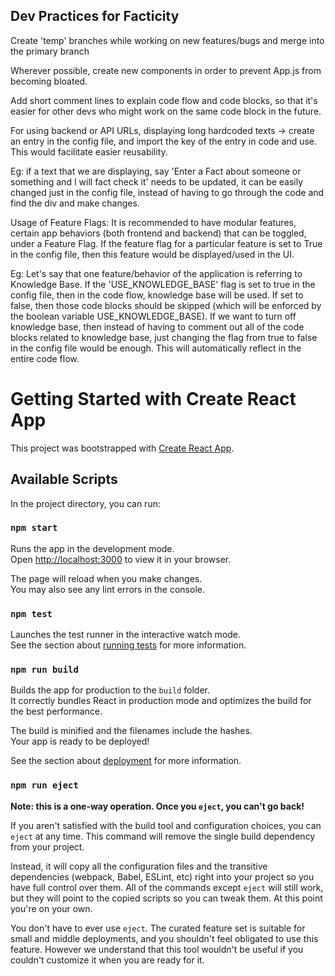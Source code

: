 
## Dev Practices for Facticity

Create 'temp' branches while working on new features/bugs and merge into the primary branch

Wherever possible, create new components in order to prevent App.js from becoming bloated.

Add short comment lines to explain code flow and code blocks, so that it's easier for other devs who might work on the same code block in the future.

For using backend or API URLs, displaying long hardcoded texts -> create an entry in the config file, and import the key of the entry in code and use. This would facilitate easier reusability.

Eg: if a text that we are displaying, say 'Enter a Fact about someone or something and I will fact check it' needs to be updated, it can be easily changed just in the config file, instead of having to go through the code and find the div and make changes.

Usage of Feature Flags: It is recommended to have modular features, certain app behaviors (both frontend and backend) that can be toggled, under a Feature Flag. If the feature flag for a particular feature is set to True in the config file, then this feature would be displayed/used in the UI.  

Eg: Let's say that one feature/behavior of the application is referring to Knowledge Base. If the 'USE_KNOWLEDGE_BASE' flag is set to true in the config file, then in the code flow, knowledge base will be used. If set to false, then those code blocks should be skipped (which will be enforced by the boolean variable USE_KNOWLEDGE_BASE). 
If we want to turn off knowledge base, then instead of having to comment out all of the code blocks related to knowledge base, just changing the flag from true to false in the config file would be enough. This will automatically reflect in the entire code flow.


# Getting Started with Create React App

This project was bootstrapped with [Create React App](https://github.com/facebook/create-react-app).

## Available Scripts

In the project directory, you can run:

### `npm start`

Runs the app in the development mode.\
Open [http://localhost:3000](http://localhost:3000) to view it in your browser.

The page will reload when you make changes.\
You may also see any lint errors in the console.

### `npm test`

Launches the test runner in the interactive watch mode.\
See the section about [running tests](https://facebook.github.io/create-react-app/docs/running-tests) for more information.

### `npm run build`

Builds the app for production to the `build` folder.\
It correctly bundles React in production mode and optimizes the build for the best performance.

The build is minified and the filenames include the hashes.\
Your app is ready to be deployed!

See the section about [deployment](https://facebook.github.io/create-react-app/docs/deployment) for more information.

### `npm run eject`

**Note: this is a one-way operation. Once you `eject`, you can't go back!**

If you aren't satisfied with the build tool and configuration choices, you can `eject` at any time. This command will remove the single build dependency from your project.

Instead, it will copy all the configuration files and the transitive dependencies (webpack, Babel, ESLint, etc) right into your project so you have full control over them. All of the commands except `eject` will still work, but they will point to the copied scripts so you can tweak them. At this point you're on your own.

You don't have to ever use `eject`. The curated feature set is suitable for small and middle deployments, and you shouldn't feel obligated to use this feature. However we understand that this tool wouldn't be useful if you couldn't customize it when you are ready for it.





